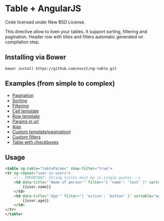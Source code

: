 Table + AngularJS
=================
Code licensed under New BSD License.

This directive allow to liven your tables. It support sorting, filtering and pagination.
Header row with titles and filters automatic generated on compilation step.

## Installing via Bower
```
bower install https://github.com/esvit/ng-table.git
```

## Examples (from simple to complex)

* [Pagination](http://esvit.github.io/ng-table/#!/demo1)
* [Sorting](http://esvit.github.io/ng-table/#!/demo3)
* [Filtering](http://esvit.github.io/ng-table/#!/demo4)
* [Cell template](http://esvit.github.io/ng-table/#!/demo8)
* [Row template](http://esvit.github.io/ng-table/#!/demo9)
* [Params in url](http://esvit.github.io/ng-table/#!/demo5)
* [Ajax](http://esvit.github.io/ng-table/#!/demo6)
* [Custom template(pagination)](http://esvit.github.io/ng-table/#!/demo2)
* [Custom filters](http://esvit.github.io/ng-table/#!/demo11)
* [Table with checkboxes](http://esvit.github.io/ng-table/#!/demo10)

## Usage
```html
<table ng-table="tableParams" show-filter="true">
<tr ng-repeat="user in users">
    <!-- IMPORTANT: String titles must be in single quotes -->
    <td data-title="'Name of person'" filter="{ 'name': 'text' }" sortable="name">
        {{user.name}}
    </td>
    <td data-title="'Age'" filter="{ 'action': 'button' }" sortable="age">
        {{user.age}}
    </td>
</tr>
</table>
```